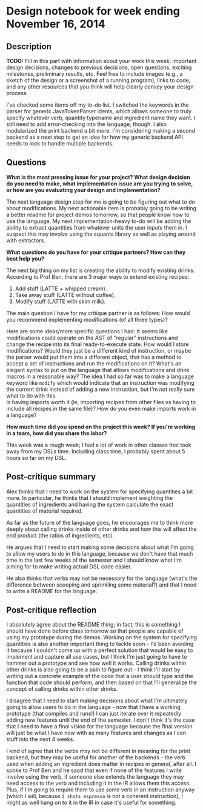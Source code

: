# Design notebook for week ending November 16, 2014

## Description

**TODO:** Fill in this part with information about your work this week:
important design decisions, changes to previous decisions, open questions,
exciting milestones, preliminary results, etc. Feel free to include images
(e.g., a sketch of the design or a screenshot of a running program), links to
code, and any other resources that you think will help clearly convey your
design process.

I've checked some items off my to-do list. I switched the keywords in the parser for generic JavaTokenParser idents, which allows someone to truly specify whatever verb, quantity typename and ingredient name they want. I still need to add error-checking into the language, though. I also modularized the print backend a bit more. I'm considering making a second backend as a next step to get an idea for how my generic backend API needs to look to handle multiple backends. 


## Questions

**What is the most pressing issue for your project? What design decision do
you need to make, what implementation issue are you trying to solve, or how
are you evaluating your design and implementation?**

The next language design step for me is going to be figuring out what to do about modifications. My next actionable item is probably going to be writing a better readme for project demos tomorrow, so that people know how to use the language. My next implementation-heavy to-do will be adding the ability to extract quantities from whatever units the user inputs them in. I suspect this may involve using the squants library as well as playing around with extractors. 

**What questions do you have for your critique partners? How can they best help
you?**

The next big thing on my list is creating the ability to modify existing drinks. According to Prof Ben, there are 3 major ways to extend existing recipes:

1. Add stuff (LATTE + whipped cream).
2. Take away stuff (LATTE without coffee).
3. Modify stuff (LATTE with skim milk).

The main question I have for my critique partner is as follows: 
How would you recommend implementing modifications (of all three types)? 

Here are some ideas/more specific questions I had:
It seems like modifications could operate on the AST of "regular" instructions and change the recipe into its final ready-to-execute state. How would I store modifications? Would they just be a different kind of instruction, or maybe the parser would put them into a different object, that has a method to accept a set of instructions and run the modifications on it? 
What's an elegant syntax to put on the language that allows modifications and drink macros in a reasonable way? The idea I had so far was to make a language keyword like `modify` which would indicate that an instruction was modifying the current drink instead of adding a new instruction, but I'm not really sure what to do with this.  
Is having imports worth it (ie, importing recipes from other files vs having to include all recipes in the same file)? How do you even make imports work in a language? 


**How much time did you spend on the project this week? If you're working in a
team, how did you share the labor?**

This week was a rough week; I had a lot of work in other classes that took away from my DSLs time. Including class time, I probably spent about 5 hours so far on my DSL. 

## Post-critique summary

Alex thinks that I need to work on the system for specifying quantities a bit more. In particular, he thinks that I should implement weighting the quantities of ingredients and having the system calculate the exact quantities of material required. 

As far as the future of the language goes, he encourages me to think more deeply about calling drinks inside of other drinks and how this will affect the end product (the ratios of ingredients, etc). 

He argues that I need to start making some decisions about what I'm going to allow my users to do in this language, because we don't have that much time in the last few weeks of the semester and I should know what I'm aiming for to make writing actual DSL code easier. 

He also thinks that verbs may not be necessary for the language (what's the difference between scooping and sprinkling some material?) and that I need to write a README for the language. 

## Post-critique reflection

I absolutely agree about the README thing; in fact, this is something I should have done before class tomorrow so that people are capable of using my prototype during the demos. Working on the system for specifying quantities is also another important thing to tackle soon - I'd been avoiding it because I couldn't come up with a perfect solution that would be easy to implement and capture all use cases, but I think I'm just going to have to hammer out a prototype and see how well it works. Calling drinks within other drinks is also going to be a pain to figure out - I think I'll start by writing out a concrete example of the code that a user should type and the function that code should perform, and then based on that I'll generalize the concept of calling drinks within other drinks.

I disagree that I need to start making decisions about what I'm ultimately going to allow users to do in the language - now that I have a working prototype (that compiles and runs!) I can just iterate over it repeatedly adding new features until the end of the semester. I don't think it's the case that I need to have a final vision for the language because the final version will just be what I have now with as many features and changes as I can stuff into the next 4 weeks. 

I kind of agree that the verbs may not be different in meaning for the print backend, but they may be useful for another of the backends - the verb used when adding an ingredient does matter in recipes in general, after all. I spoke to Prof Ben and he saod that even if none of the features I write involve using the verb, if someone else extends the language they may need access to the verb and including it in the IR allows them this access. Plus, if I'm going to require them to use some verb in an instruction anyway (which I will, because `2 shots espresso` is not a coherent instruction), I might as well hang on to it in the IR in case it's useful for something. 